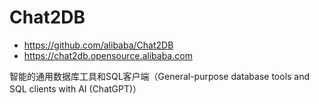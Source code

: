 # Chat2DB

- https://github.com/alibaba/Chat2DB
- https://chat2db.opensource.alibaba.com

智能的通用数据库工具和SQL客户端（General-purpose database tools and SQL clients with AI (ChatGPT)）

